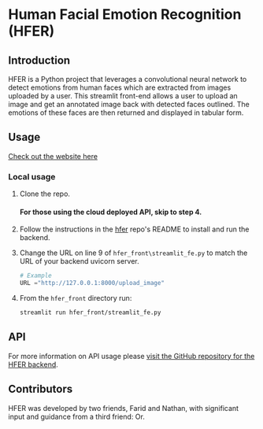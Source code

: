# Human Facial Emotion Recognition (HFER)

## Introduction
HFER is a Python project that leverages a convolutional neural network to detect emotions from human faces which are extracted from images uploaded by a user. This streamlit front-end allows a user to upload an image and get an annotated image back with detected faces outlined. The emotions of these faces are then returned and displayed in tabular form.

## Usage

[Check out the website here](https://hfer-farid-nathan.streamlit.app)
### Local usage
1. Clone the repo.
   #### For those using the cloud deployed API, skip to step 4.
2. Follow the instructions in the [hfer](https://github.com/facial-emotion-recognition-service/hfer) repo's README to install and run the backend.
3. Change the URL on line 9 of  `hfer_front\streamlit_fe.py` to match the URL of your backend uvicorn server.
    ``` python
    # Example
    URL ="http://127.0.0.1:8000/upload_image"
    ```

4. From the `hfer_front` directory run:
   ``` bash
   streamlit run hfer_front/streamlit_fe.py
   ```

## API
For more information on API usage please [visit the GitHub repository for the HFER backend](https://github.com/facial-emotion-recognition-service/hfer).


## Contributors
HFER was developed by two friends, Farid and Nathan, with significant input and guidance from a third friend: Or.
